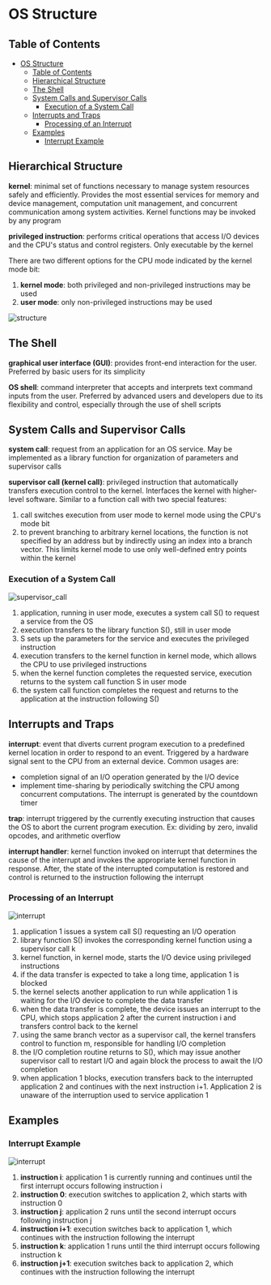 # OS Structure

## Table of Contents

- [OS Structure](#os-structure)
  - [Table of Contents](#table-of-contents)
  - [Hierarchical Structure](#hierarchical-structure)
  - [The Shell](#the-shell)
  - [System Calls and Supervisor Calls](#system-calls-and-supervisor-calls)
    - [Execution of a System Call](#execution-of-a-system-call)
  - [Interrupts and Traps](#interrupts-and-traps)
    - [Processing of an Interrupt](#processing-of-an-interrupt)
  - [Examples](#examples)
    - [Interrupt Example](#interrupt-example)

## Hierarchical Structure

**kernel**: minimal set of functions necessary to manage system resources safely and efficiently. Provides the most essential services for memory and device management, computation unit management, and concurrent communication among system activities. Kernel functions may be invoked by any program

**privileged instruction**: performs critical operations that access I/O devices and the CPU's status and control registers. Only executable by the kernel

There are two different options for the CPU mode indicated by the kernel mode bit:

1. **kernel mode**: both privileged and non-privileged instructions may be used
2. **user mode**: only non-privileged instructions may be used

![structure](https://github.com/Liam-Brew/CS-492/blob/master/Notes/assets/introduction/structure.PNG)

## The Shell

**graphical user interface (GUI)**: provides front-end interaction for the user. Preferred by basic users for its simplicity

**OS shell**: command interpreter that accepts and interprets text command inputs from the user. Preferred by advanced users and developers due to its flexibility and control, especially through the use of shell scripts

## System Calls and Supervisor Calls

**system call**: request from an application for an OS service. May be implemented as a library function for organization of parameters and supervisor calls

**supervisor call (kernel call)**: privileged instruction that automatically transfers execution control to the kernel. Interfaces the kernel with higher-level software. Similar to a function call with two special features:

1. call switches execution from user mode to kernel mode using the CPU's mode bit
2. to prevent branching to arbitrary kernel locations, the function is not specified by an address but by indirectly using an index into a branch vector. This limits kernel mode to use only well-defined entry points within the kernel

### Execution of a System Call

![supervisor_call](https://github.com/Liam-Brew/CS-492/blob/master/Notes/assets/introduction/supervisor_call.PNG)

1. application, running in user mode, executes a system call S() to request a service from the OS
2. execution transfers to the library function S(), still in user mode
3. S sets up the parameters for the service and executes the privileged instruction
4. execution transfers to the kernel function in kernel mode, which allows the CPU to use privileged instructions
5. when the kernel function completes the requested service, execution returns to the system call function S in user mode
6. the system call function completes the request and returns to the application at the instruction following S()

## Interrupts and Traps

**interrupt**: event that diverts current program execution to a predefined kernel location in order to respond to an event. Triggered by a hardware signal sent to the CPU from an external device. Common usages are:

- completion signal of an I/O operation generated by the I/O device
- implement time-sharing by periodically switching the CPU among concurrent computations. The interrupt is generated by the countdown timer

**trap**: interrupt triggered by the currently executing instruction that causes the OS to abort the current program execution. Ex: dividing by zero, invalid opcodes, and arithmetic overflow

**interrupt handler**: kernel function invoked on interrupt that determines the cause of the interrupt and invokes the appropriate kernel function in response. After, the state of the interrupted computation is restored and control is returned to the instruction following the interrupt

### Processing of an Interrupt

![interrupt](https://github.com/Liam-Brew/CS-492/blob/master/Notes/assets/introduction/interrupt.PNG)

1. application 1 issues a system call S() requesting an I/O operation
2. library function S() invokes the corresponding kernel function using a supervisor call k
3. kernel function, in kernel mode, starts the I/O device using privileged instructions
4. if the data transfer is expected to take a long time, application 1 is blocked
5. the kernel selects another application to run while application 1 is waiting for the I/O device to complete the data transfer
6. when the data transfer is complete, the device issues an interrupt to the CPU, which stops application 2 after the current instruction i and transfers control back to the kernel
7. using the same branch vector as a supervisor call, the kernel transfers control to function m, responsible for handling I/O completion
8. the I/O completion routine returns to S(), which may issue another supervisor call to restart I/O and again block the process to await the I/O completion
9. when application 1 blocks, execution transfers back to the interrupted application 2 and continues with the next instruction i+1. Application 2 is unaware of the interruption used to service application 1

## Examples

### Interrupt Example

![interrupt](https://github.com/Liam-Brew/CS-492/blob/master/Notes/assets/introduction/interrupt_example.PNG)

1. **instruction i**: application 1 is currently running and continues until the first interrupt occurs following instruction i
2. **instruction 0**: execution switches to application 2, which starts with instruction 0
3. **instruction j**: application 2 runs until the second interrupt occurs following instruction j
4. **instruction i+1**: execution switches back to application 1, which continues with the instruction following the interrupt
5. **instruction k**: application 1 runs until the third interrupt occurs following instruction k
6. **instruction j+1**: execution switches back to application 2, which continues with the instruction following the interrupt
